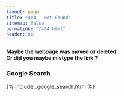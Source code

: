 ```yaml
---
layout: page
title: "404 - Not Found"
sitemap: false
permalink: "/404.html"
header: no
---
```


<b>Maybe the webpage was moved or deleted.<br>
Or did you maybe mistype the link ?</b>

### Google Search

{% include _google_search.html %}
